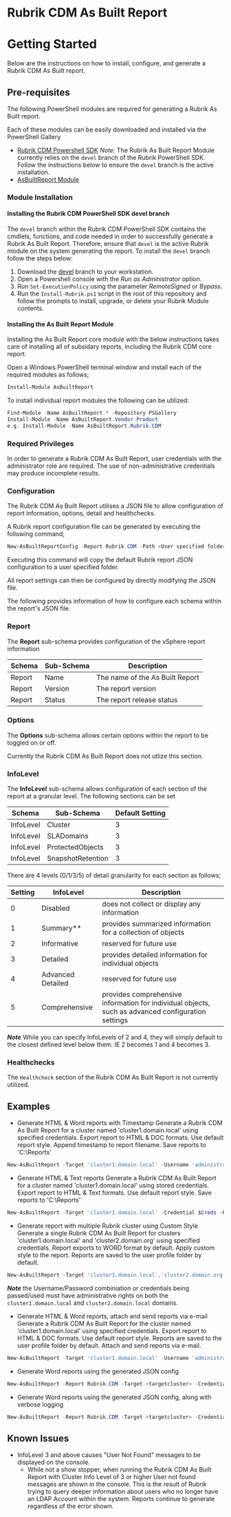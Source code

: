 # Rubrik CDM As Built Report

# Getting Started
Below are the instructions on how to install, configure, and generate a Rubrik CDM As Built report.

## Pre-requisites
The following PowerShell modules are required for generating a Rubrik As Built report.

Each of these modules can be easily downloaded and installed via the PowerShell Gallery

- [Rubrik CDM Powershell SDK](https://www.powershellgallery.com/packages/Rubrik/)
    *Note:* The Rubrik As Built Report Module currently relies on the `devel` branch of the Rubrik PowerShell SDK. Follow the instructions below to ensure the `devel` branch is the active installation.
- [AsBuiltReport Module](https://www.powershellgallery.com/packages/AsBuiltReport/)

### Module Installation

#### Installing the Rubrik CDM PowerShell SDK devel branch

The `devel` branch within the Rubrik CDM PowerShell SDK contains the cmdlets, functions, and code needed in order to successfully generate a Rubrik As Built Report. Therefore, ensure that `devel` is the active Rubrik module on the system generating the report. To install the `devel` branch follow the steps below:

1. Download the [devel](https://github.com/rubrikinc/rubrik-sdk-for-powershell/tree/devel) branch to your workstation.
1. Open a Powershell console with the _Run as Administrator_ option.
1. Run `Set-ExecutionPolicy` using the parameter _RemoteSigned_ or _Bypass_.
1. Run the `Install-Rubrik.ps1` script in the root of this repository and follow the prompts to install, upgrade, or delete your Rubrik Module contents.

#### Installing the As Built Report Module

Installing the As Built Report core module with the below instructions takes care of installing all of subsidary reports, including the Rubrik CDM core report.

Open a Windows PowerShell terminal window and install each of the required modules as follows;
```powershell
Install-Module AsBuiltReport
```

To install individual report modules the following can be utilized:
```powershell
Find-Module -Name AsBuiltReport.* -Repository PSGallery
Install-Module -Name AsBuiltReport.Vendor.Product
e.g. Install-Module -Name AsBuiltReport.Rubrik.CDM
```

### Required Privileges

In order to generate a Rubrik CDM As Built Report, user credentials with the administrator role are required. The use of non-administrative credentials may produce incomplete results.

### Configuration

The Rubrik CDM As Built Report utilises a JSON file to allow configuration of report information, options, detail and healthchecks.

A Rubrik report configuration file can be generated by executing the following command;
```powershell
New-AsBuiltReportConfig -Report Rubrik.CDM -Path <User specified folder> -Name <Optional>
```

Executing this command will copy the default Rubrik report JSON configuration to a user specified folder.

All report settings can then be configured by directly modifying the JSON file.

The following provides information of how to configure each schema within the report's JSON file.

### Report
The **Report** sub-schema provides configuration of the vSphere report information

| Schema | Sub-Schema | Description |
| ------ | ---------- | ----------- |
| Report | Name | The name of the As Built Report
| Report | Version | The report version
| Report | Status | The report release status

### Options
The **Options** sub-schema allows certain options within the report to be toggled on or off.

Currently the Rubrik CDM As Built Report does not utlize this section.

### InfoLevel
The **InfoLevel** sub-schema allows configuration of each section of the report at a granular level. The following sections can be set

| Schema | Sub-Schema | Default Setting |
| ------ | ---------- | --------------- |
| InfoLevel | Cluster | 3
| InfoLevel | SLADomains | 3
| InfoLevel | ProtectedObjects | 3
| InfoLevel | SnapshotRetention | 3

There are 4 levels (0/1/3/5) of detail granularity for each section as follows;

| Setting | InfoLevel | Description |
| ------- | ---- | ----------- |
| 0 | Disabled | does not collect or display any information
| 1 | Summary** | provides summarized information for a collection of objects
| 2 | Informative | reserved for future use
| 3 | Detailed | provides detailed information for individual objects
| 4 | Advanced Detailed | reserved for future use
| 5 | Comprehensive | provides comprehensive information for individual objects, such as advanced configuration settings

***Note*** While you can specify InfoLevels of 2 and 4, they will simply default to the closest defined level below them. IE 2 becomes 1 and 4 becomes 3.

### Healthchecks

The `Healthcheck` section of the Rubrik CDM As Built Report is not currently utilized.

## Examples
- Generate HTML & Word reports with Timestamp
Generate a Rubrik CDM As Built Report for a cluster named 'cluster1.domain.local' using specified credentials. Export report to HTML & DOC formats. Use default report style. Append timestamp to report filename. Save reports to 'C:\Reports\'
```powershell
New-AsBuiltReport -Target 'cluster1.domain.local' -Username 'administrator@domain.local' -Password 'SuperSecret' -Report Rubrik.CDM -Format Html,Word -OutputPath 'C:\Reports' -Timestamp
```
- Generate HTML & Text reports
Generate a Rubrik CDM As Built Report for a cluster named 'cluster1.domain.local' using stored credentials.  Export report to HTML & Text formats. Use default report style. Save reports to 'C:\Reports'
```powershell
New-AsBuiltReport -Target 'cluster1.domain.local' -Credential $Creds -Report Rubrik.CDM -Format Html,Text -OutputPath 'C:\Reports'
```
- Generate report with multiple Rubrik cluster using Custom Style
Generate a single Rubrik CDM As Built Report for clusters 'cluster1.domain.local' and 'cluster2.domain.org' using specified credentials. Report exports to WORD format by default. Apply custom style to the report. Reports are saved to the user profile folder by default.
```powershell
New-AsBuiltReport -Target 'cluster1.domain.local','cluster2.domain.org' -Username 'administrator@domain.local' -Password 'SuperSecret' -Report Rubrik.CDM -StylePath C:\Scripts\Styles\MyCustomStyle.ps1
```
***Note*** the Username/Password combiniation or credentials being passed/used must have administrative rights on both the `cluster1.domain.local` and `cluster2.domain.local` domains.

- Generate HTML & Word reports, attach and send reports via e-mail
Generate a Rubrik CDM As Built Report for the cluster named 'cluster1.domain.local' using specified credentials. Export report to HTML & DOC formats. Use default report style. Reports are saved to the user profile folder by default. Attach and send reports via e-mail.
```powershell
New-AsBuiltReport -Target 'cluster1.domain.local' -Username 'administrator@domain.local' -Password 'domain.local' -Report Rubrik.CDM -Format Html,Word -OutputPath C:\Reports -SendEmail
```

- Generate Word reports using the generated JSON config
```powershell
New-AsBuiltReport -Report Rubrik.CDM -Target <targetcluster> -Credential (Import-CliXML -Path <path_to_encrypted_creds>) -Format Word -Orientation Portrait -OutputPath <path_to_generated_report> -ReportConfigPath <path_to_AsBuiltReport.Rubrik.CDM.json> -AsBuiltConfigPath <path_to_as_built_config>
```

- Generate Word reports using the generated JSON config, along with verbose logging
```powershell
New-AsBuiltReport -Report Rubrik.CDM -Target <targetcluster> -Credential (Import-CliXML -Path <path_to_encrypted_creds>) -Format Word -Orientation Portrait -OutputPath <path_to_generated_report> -ReportConfigPath <path_to_AsBuiltReport.Rubrik.CDM.json> -AsBuiltConfigPath <path_to_as_built_config> -Verbose
```

## Known Issues
- InfoLevel 3 and above causes "User Not Found" messages to be displayed on the console.
  - While not a show stopper, when running the Rubrik CDM As Built Report with Cluster Info Level of 3 or higher User not found messages are shown in the console. This is the result of Rubrik trying to query deeper information about users who no longer have an LDAP Account within the system. Reports continue to generate regardless of the error shown.